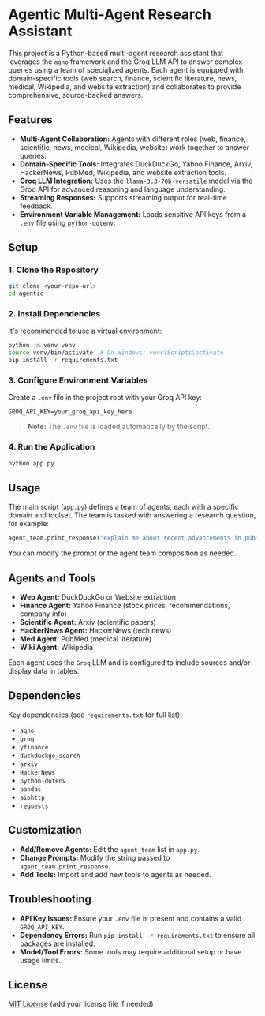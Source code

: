 # Agentic Multi-Agent Research Assistant

This project is a Python-based multi-agent research assistant that leverages the `agno` framework and the Groq LLM API to answer complex queries using a team of specialized agents. Each agent is equipped with domain-specific tools (web search, finance, scientific literature, news, medical, Wikipedia, and website extraction) and collaborates to provide comprehensive, source-backed answers.

## Features

- **Multi-Agent Collaboration:** Agents with different roles (web, finance, scientific, news, medical, Wikipedia, website) work together to answer queries.
- **Domain-Specific Tools:** Integrates DuckDuckGo, Yahoo Finance, Arxiv, HackerNews, PubMed, Wikipedia, and website extraction tools.
- **Groq LLM Integration:** Uses the `llama-3.3-70b-versatile` model via the Groq API for advanced reasoning and language understanding.
- **Streaming Responses:** Supports streaming output for real-time feedback.
- **Environment Variable Management:** Loads sensitive API keys from a `.env` file using `python-dotenv`.

## Setup

### 1. Clone the Repository

```bash
git clone <your-repo-url>
cd agentic
```

### 2. Install Dependencies

It's recommended to use a virtual environment:

```bash
python -m venv venv
source venv/bin/activate  # On Windows: venv\Scripts\activate
pip install -r requirements.txt
```

### 3. Configure Environment Variables

Create a `.env` file in the project root with your Groq API key:

```
GROQ_API_KEY=your_groq_api_key_here
```

> **Note:** The `.env` file is loaded automatically by the script.

### 4. Run the Application

```bash
python app.py
```

## Usage

The main script (`app.py`) defines a team of agents, each with a specific domain and toolset. The team is tasked with answering a research question, for example:

```python
agent_team.print_response("explain me about recent advancements in pubmed", stream=True)
```

You can modify the prompt or the agent team composition as needed.

## Agents and Tools

- **Web Agent:** DuckDuckGo or Website extraction
- **Finance Agent:** Yahoo Finance (stock prices, recommendations, company info)
- **Scientific Agent:** Arxiv (scientific papers)
- **HackerNews Agent:** HackerNews (tech news)
- **Med Agent:** PubMed (medical literature)
- **Wiki Agent:** Wikipedia

Each agent uses the `Groq` LLM and is configured to include sources and/or display data in tables.

## Dependencies

Key dependencies (see `requirements.txt` for full list):

- `agno`
- `groq`
- `yfinance`
- `duckduckgo_search`
- `arxiv`
- `HackerNews`
- `python-dotenv`
- `pandas`
- `aiohttp`
- `requests`

## Customization

- **Add/Remove Agents:** Edit the `agent_team` list in `app.py`.
- **Change Prompts:** Modify the string passed to `agent_team.print_response`.
- **Add Tools:** Import and add new tools to agents as needed.

## Troubleshooting

- **API Key Issues:** Ensure your `.env` file is present and contains a valid `GROQ_API_KEY`.
- **Dependency Errors:** Run `pip install -r requirements.txt` to ensure all packages are installed.
- **Model/Tool Errors:** Some tools may require additional setup or have usage limits.

## License

[MIT License](LICENSE) (add your license file if needed) 